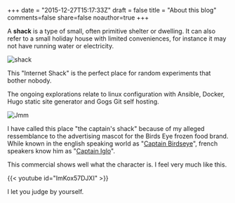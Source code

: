 +++
date = "2015-12-27T15:17:33Z"
draft = false
title = "About this blog"
comments=false
share=false
noauthor=true
+++


A **shack** is a type of small, often primitive shelter or dwelling. It can also refer to a small holiday house with limited conveniences, for instance it may not have running water or electricity.

![shack](/images/lew_kilborn_shack.jpg)

This "Internet Shack" is the perfect place for random experiments that bother nobody.

The ongoing explorations relate to linux configuration with Ansible, Docker, Hugo static site generator and Gogs Git self hosting.

![Jmm](/images/jmm_picture.jpeg)

I have called this place "the captain's shack" because of my alleged ressemblance to the advertising mascot for the Birds Eye frozen food brand. While known in the english speaking world as "[Captain Birdseye](https://en.wikipedia.org/wiki/Captain_Birdseye)", french speakers know him as "[Captain Iglo](https://fr.wikipedia.org/wiki/Captain_Iglo)".

This commercial shows well what the character is. I feel very much like this. 

{{< youtube id="ImKox57DJXI" >}}


I let you judge by yourself.
